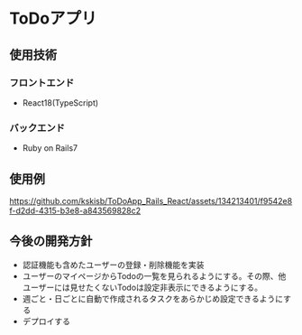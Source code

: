 # ToDoアプリ

## 使用技術

### フロントエンド
- React18(TypeScript)

### バックエンド
- Ruby on Rails7

## 使用例
https://github.com/kskisb/ToDoApp_Rails_React/assets/134213401/f9542e8f-d2dd-4315-b3e8-a843569828c2



## 今後の開発方針
- 認証機能も含めたユーザーの登録・削除機能を実装
- ユーザーのマイページからTodoの一覧を見られるようにする。その際、他ユーザーには見せたくないTodoは設定非表示にできるようにする。
- 週ごと・日ごとに自動で作成されるタスクをあらかじめ設定できるようにする
- デプロイする
